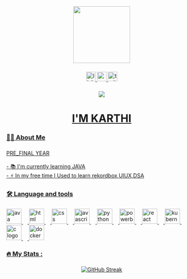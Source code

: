 <div align="center">
  <img height="150" src="https://media2.giphy.com/media/v1.Y2lkPTc5MGI3NjExd3VzMnRkb3h6aGI4bHE5dmdqMGUyeml5ejY0em5jaDMzM293bGltYSZlcD12MV9pbnRlcm5hbF9naWZfYnlfaWQmY3Q9Zw/HzPtbOKyBoBFsK4hyc/giphy.gif"  />
</div>

###

<div align="center">
  <a href ="https://www.linkedin.com/in/karthi-v-013308249/">
  <img src="https://img.shields.io/static/v1?message=LinkedIn&logo=linkedin&label=&color=0077B5&logoColor=white&labelColor=&style=for-the-badge" height="25" alt="linkedin logo"  />
  <a href ="https://mail.google.com/mail/u/1/#inbox">
  <img src="https://img.shields.io/badge/Gmail-D14836?style=for-the-badge&logo=gmail&logoColor=white" height="25" alt="gmail logo"  />
   <a href ="https://www.instagram.com/karthi_keyon?igsh=MWVlcXYwbXF2bHNybg==">
  <img src="https://camo.githubusercontent.com/50cf39121274b3db22bf1bd72cbe25af9078e037441cb5b5bdef1cc9dc5eb2f7/68747470733a2f2f63646e2e7261776769742e636f6d2f73696e647265736f726875732f617765736f6d652f643733303566333864323966656437386661383536353265336136336531353464643865383832392f6d656469612f62616467652e737667" height="25" alt="twitter logo"  />
</div>

###

<div align="center">
  <img src="https://visitor-badge.laobi.icu/badge?page_id=KARTHIKEYON.KARTHIKEYON&"  />
</div>

###

<h1 align="center">I'M KARTHI </h1>

###

<h3 align="left">👩‍💻  About Me</h3>

###

<p align="left">PRE_FINAL YEAR<br><br>- 📚 I'm currently learning JAVA <br>- ⚡ In my free time I Used to learn rekordbox,UIUX,DSA</p>

###

<h3 align="left">🛠 Language and tools</h3>

###

<div align="left">
  <img src="https://imgs.search.brave.com/KJJo5F6RnXbAlEpgO7yDtFhaiySENQmvNdqSBuQ9QYo/rs:fit:500:0:0/g:ce/aHR0cHM6Ly9icmFu/ZHNsb2dvcy5jb20v/d3AtY29udGVudC91/cGxvYWRzL2ltYWdl/cy9qYXZhLWxvZ28t/MS5wbmc" height="40" alt="java logo"/>
  <img width="12" />
  <img src="https://imgs.search.brave.com/BLp5uFQdfXSqmpA6T4d6gQp2CLZC5UYpMHLepquR97Y/rs:fit:500:0:0:0/g:ce/aHR0cHM6Ly91cGxv/YWQud2lraW1lZGlh/Lm9yZy93aWtpcGVk/aWEvY29tbW9ucy82/LzYxL0hUTUw1X2xv/Z29fYW5kX3dvcmRt/YXJrLnN2Zw" height="40" alt="html logo"/>
  <img width="12" />
  <img src="https://imgs.search.brave.com/sylAVDc_dG2HQuMI27__BwhZNXMsX-VWfL2VMMZiMZs/rs:fit:500:0:0:0/g:ce/aHR0cHM6Ly8xMDAw/bG9nb3MubmV0L3dw/LWNvbnRlbnQvdXBs/b2Fkcy8yMDIwLzA5/L0NTUy1Mb2dvLTUw/MHgzMTMucG5n" height="40" alt="css logo"  />
  <img width="12" />
  <img src="https://imgs.search.brave.com/MV3Xjk7OXTFha4G3onx3Q70U4NfXxKge0-5sLcCkWeI/rs:fit:500:0:0:0/g:ce/aHR0cHM6Ly9zZWVr/bG9nby5jb20vaW1h/Z2VzL0ovamF2YXNj/cmlwdC1sb2dvLUU5/NjdFODdENzQtc2Vl/a2xvZ28uY29tLnBu/Zw" height="40" alt="javascript logo"  />
  <img width="12" />
  <img src="https://imgs.search.brave.com/TZSo_uOjGCgGGKoHfVlgaAo22amOoM89rsoSrIC3bQ4/rs:fit:500:0:0:0/g:ce/aHR0cHM6Ly9icmFu/ZHNsb2dvcy5jb20v/d3AtY29udGVudC91/cGxvYWRzL2ltYWdl/cy9weXRob24tbG9n/by5wbmc" height="40" alt="python logo"  />
  <img width="12" />
  <img src="https://imgs.search.brave.com/LQKx1l6iYjjueba-Gi_qAgHi2z_axkPAGsl3m5YA_-M/rs:fit:500:0:0:0/g:ce/aHR0cHM6Ly91cGxv/YWQud2lraW1lZGlh/Lm9yZy93aWtpcGVk/aWEvY29tbW9ucy9j/L2NmL05ld19Qb3dl/cl9CSV9Mb2dvLnN2/Zw" height="40" alt="powerbi logo"  />
  <img width="12" />
  <img src="https://imgs.search.brave.com/mOCx1bfRkfRFUb4ME2vOJDWNJZ6K0lkAuRM8eXTi4NQ/rs:fit:500:0:0:0/g:ce/aHR0cHM6Ly91cGxv/YWQud2lraW1lZGlh/Lm9yZy93aWtpcGVk/aWEvY29tbW9ucy9h/L2E3L1JlYWN0LWlj/b24uc3Zn" height="40" alt="react logo"  />
  <img width="12" />
  <img src="https://imgs.search.brave.com/A4u8NpgR0g9HD96Auak3P3QwP4mVtsU7KHAEA7TNpR0/rs:fit:500:0:0/g:ce/aHR0cHM6Ly9jbGlw/YXJ0LWxpYnJhcnku/Y29tL2ltYWdlX2dh/bGxlcnkyL1BIUC1M/b2dvLUZyZWUtRG93/bmxvYWQtUE5HLnBu/Zw" height="40" alt="kubernetes logo"  />
  <img width="12" />
  <img src="https://imgs.search.brave.com/HzZ17BX4Yv1v10M2Rfos2av6ztYuRzlCK2qP73-Apbk/rs:fit:500:0:0:0/g:ce/aHR0cHM6Ly9sb2dv/cy1kb3dubG9hZC5j/b20vd3AtY29udGVu/dC91cGxvYWRzLzIw/MjIvMTEvQ19Mb2dv/LTYyMng3MDAucG5n" height="40" alt="c logo"  />
   <img width="12" />
  <img src="https://imgs.search.brave.com/OqXo5o1O30IjWqZOpLH6c0odAoe2xJQqrOuxo6OzNJM/rs:fit:500:0:0:0/g:ce/aHR0cHM6Ly93d3cu/ZG9ja2VyLmNvbS93/cC1jb250ZW50L3Vw/bG9hZHMvMjAyMy8w/NS9zeW1ib2xfYmx1/ZS1kb2NrZXItbG9n/by5wbmc" height="40" alt="docker logo"  />
</div>

###

<h3 align="left">🔥   My Stats :</h3>

###

<div align="center">
 <a href="https://git.io/streak-stats"><img src="https://streak-stats.demolab.com?user=KARTHIKEYON&theme=tokyonight-duo&mode=weekly" alt="GitHub Streak" /></a>
</div>

###
